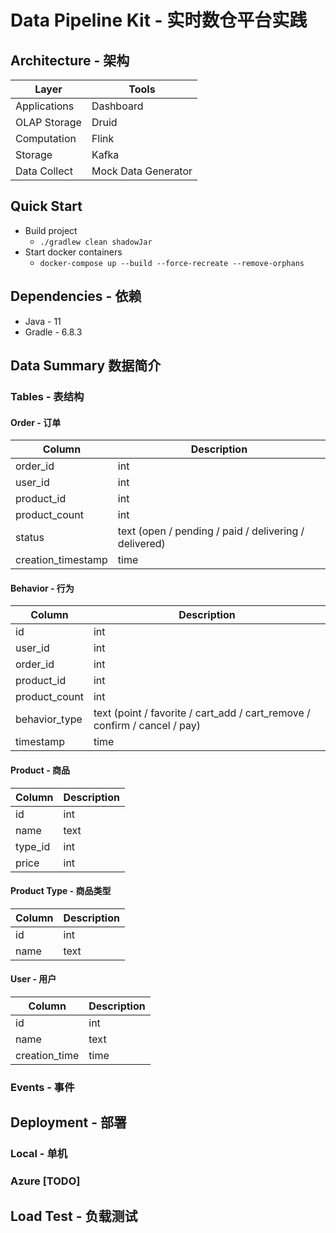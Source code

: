 # Data Pipeline Kit - 实时数仓平台实践

## Architecture - 架构
| Layer      | Tools |
| ----------- | ----------- |
| Applications | Dashboard  |
| OLAP Storage   | Druid     |
| Computation   | Flink     |
| Storage   | Kafka     |
| Data Collect   | Mock Data Generator  |

## Quick Start
* Build project
    * `./gradlew clean shadowJar`
* Start docker containers
    * `docker-compose up --build --force-recreate --remove-orphans`

## Dependencies - 依赖
* Java - 11
* Gradle - 6.8.3

## Data Summary 数据简介

### Tables - 表结构

#### Order - 订单
| Column      | Description |
| ----------- | ----------- |
| order_id | int  |
| user_id | int |
| product_id | int |
| product_count | int |
| status | text (open / pending / paid / delivering / delivered) |
| creation_timestamp | time |

#### Behavior - 行为
| Column      | Description |
| ----------- | ----------- |
| id | int |
| user_id | int |
| order_id | int |
| product_id | int |
| product_count | int |
| behavior_type | text (point / favorite / cart_add / cart_remove / confirm / cancel / pay) |
| timestamp | time |

#### Product - 商品
| Column      | Description |
| ----------- | ----------- |
| id | int |
| name | text |
| type_id | int |
| price | int |

#### Product Type - 商品类型
| Column      | Description |
| ----------- | ----------- |
| id | int |
| name | text |

#### User - 用户
| Column      | Description |
| ----------- | ----------- |
| id | int |
| name | text |
| creation_time | time |

### Events - 事件


## Deployment - 部署
### Local - 单机

### Azure [TODO]

## Load Test - 负载测试


